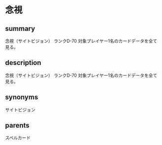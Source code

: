 # 念視

## summary
念視（サイトビジョン）
ランクD-70
対象プレイヤー1名のカードデータを全て見る。
## description
念視（サイトビジョン）
ランクD-70
対象プレイヤー1名のカードデータを全て見る。
## synonyms
サイトビジョン
## parents
スペルカード
